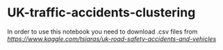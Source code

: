 # UK-traffic-accidents-clustering

In order to use this notebook you need to download .csv files from *https://www.kaggle.com/tsiaras/uk-road-safety-accidents-and-vehicles*
